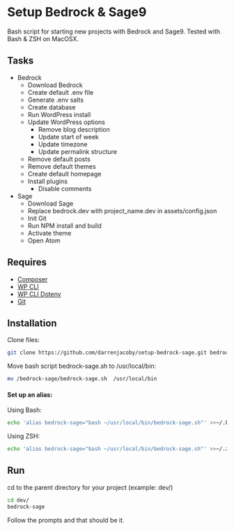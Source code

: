 # Setup Bedrock & Sage9
Bash script for starting new projects with Bedrock and Sage9.  Tested with Bash & ZSH on MacOSX.

## Tasks
* Bedrock
  * Download Bedrock
  * Create default .env file
  * Generate .env salts
  * Create database
  * Run WordPress install
  * Update WordPress options
    * Remove blog description
    * Update start of week
    * Update timezone
    * Update permalink structure
  * Remove default posts
  * Remove default themes
  * Create default homepage
  * Install plugins
    * Disable comments
* Sage
  * Download Sage
  * Replace bedrock.dev with project_name.dev in assets/config.json
  * Init Git
  * Run NPM install and build
  * Activate theme
  * Open Atom

## Requires
* [Composer](https://getcomposer.org/doc/00-intro.md)
* [WP CLI](https://github.com/wp-cli/wp-cli)
* [WP CLI Dotenv](https://github.com/aaemnnosttv/wp-cli-dotenv-command)
* [Git](https://git-scm.com/)

## Installation
Clone files:
```bash
git clone https://github.com/darrenjacoby/setup-bedrock-sage.git bedrock-sage
```

Move bash script bedrock-sage.sh to /usr/local/bin:
```bash
mv /bedrock-sage/bedrock-sage.sh  /usr/local/bin
```

#### Set up an alias:
Using Bash:
```bash
echo 'alias bedrock-sage="bash ~/usr/local/bin/bedrock-sage.sh"' >>~/.bash_profile
```
Using ZSH:
```bash
echo 'alias bedrock-sage="bash ~/usr/local/bin/bedrock-sage.sh"' >>~/.zshrc
```

## Run
cd to the parent directory for your project (example: dev/)

```bash
cd dev/
bedrock-sage
```
Follow the prompts and that should be it.
